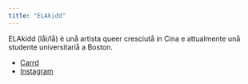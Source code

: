 ```yaml
---
title: "ELAkidd"
---
```


ELAkidd (låi/lå) è unå artista queer cresciutå in Cina e attualmente unå studente universitariå a Boston.

- [Carrd](https://elakidd.carrd.co/)
- [Instagram](https://www.instagram.com/takokidd/)
